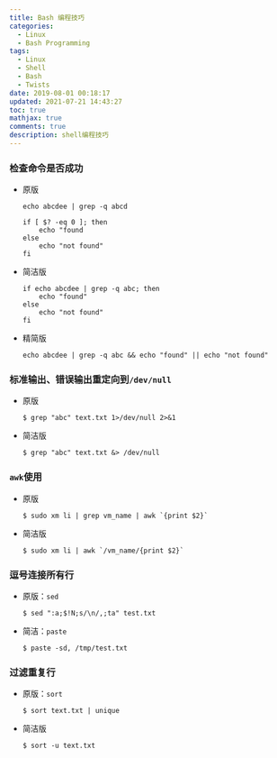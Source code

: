 ```yaml
---
title: Bash 编程技巧
categories:
  - Linux
  - Bash Programming
tags:
  - Linux
  - Shell
  - Bash
  - Twists
date: 2019-08-01 00:18:17
updated: 2021-07-21 14:43:27
toc: true
mathjax: true
comments: true
description: shell编程技巧
---
```


###	检查命令是否成功

-	原版
	```shell
	echo abcdee | grep -q abcd

	if [ $? -eq 0 ]; then
		echo "found
	else
		echo "not found"
	fi
	```

-	简洁版
	```shell
	if echo abcdee | grep -q abc; then
		echo "found"
	else
		echo "not found"
	fi
	```

-	精简版
	```shell
	echo abcdee | grep -q abc && echo "found" || echo "not found"
	```

###	标准输出、错误输出重定向到`/dev/null`

-	原版
	```shell
	$ grep "abc" text.txt 1>/dev/null 2>&1
	```

-	简洁版
	```shell
	$ grep "abc" text.txt &> /dev/null
	```

###	`awk`使用

-	原版
	```shell
	$ sudo xm li | grep vm_name | awk `{print $2}`
	```
-	简洁版
	```shell
	$ sudo xm li | awk `/vm_name/{print $2}`
	```

###	逗号连接所有行

-	原版：`sed`
	```shell
	$ sed ":a;$!N;s/\n/,;ta" test.txt
	```

-	简洁：`paste`
	```shell
	$ paste -sd, /tmp/test.txt
	```

###	过滤重复行

-	原版：`sort`
	```shell
	$ sort text.txt | unique
	```

-	简洁版
	```shell
	$ sort -u text.txt
	```



